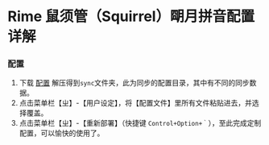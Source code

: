 # Rime 鼠须管（Squirrel）朙月拼音配置详解


### 配置

1. 下载 [配置](https://codeload.github.com/zzhaolei/rime/zip/refs/heads/main) 解压得到`sync`文件夹，此为同步的配置目录，其中有不同的同步数据。
2. 点击菜单栏【ㄓ】-【用户设定】，将【配置文件】里所有文件粘贴进去，并选择覆盖。
3. 点击菜单栏【ㄓ】-【重新部署】（快捷键 `Control+Option+｀`），至此完成定制配置，可以愉快的使用了。
